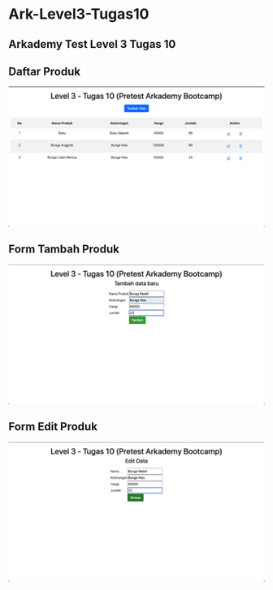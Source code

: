 # Ark-Level3-Tugas10

## Arkademy Test Level 3 Tugas 10

## Daftar Produk
![daftar produk](https://github.com/bibiehadi/Ark-Level3-Tugas10/blob/master/assets/screenshoot/daftarproduk.png)


## Form Tambah Produk
![tambah produk](https://github.com/bibiehadi/Ark-Level3-Tugas10/blob/master/assets/screenshoot/formtambah.png)


## Form Edit Produk
![edit produk](https://github.com/bibiehadi/Ark-Level3-Tugas10/blob/master/assets/screenshoot/formedit.png)

